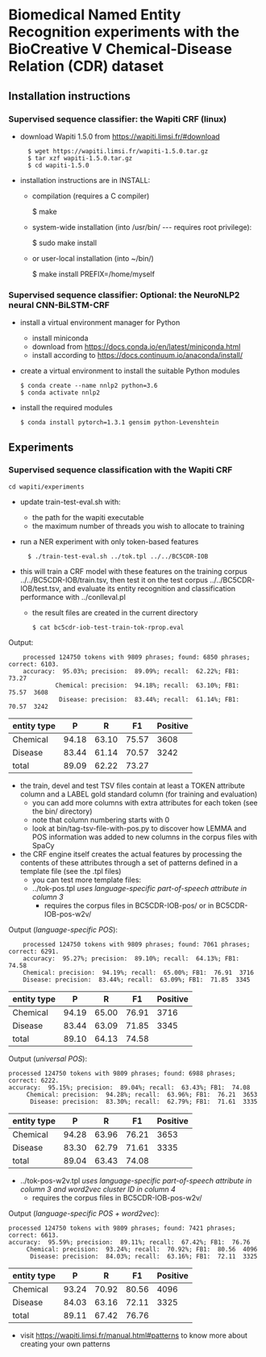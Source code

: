 # Biomedical Named Entity Recognition experiments with the BioCreative V Chemical-Disease Relation (CDR) dataset

## Installation instructions

### Supervised sequence classifier: the Wapiti CRF (linux)

- download Wapiti 1.5.0 from https://wapiti.limsi.fr/#download

        $ wget https://wapiti.limsi.fr/wapiti-1.5.0.tar.gz
        $ tar xzf wapiti-1.5.0.tar.gz
        $ cd wapiti-1.5.0

- installation instructions are in INSTALL:
    - compilation (requires a C compiler)

        $ make

    - system-wide installation (into /usr/bin/ --- requires root privilege):

        $ sudo make install

    - or user-local installation (into ~/bin/)

        $ make install PREFIX=/home/myself

### Supervised sequence classifier: Optional: the NeuroNLP2 neural CNN-BiLSTM-CRF

  - install a virtual environment manager for Python
    - install miniconda
     - download from https://docs.conda.io/en/latest/miniconda.html
     - install according to https://docs.continuum.io/anaconda/install/
  - create a virtual environment to install the suitable Python modules

        $ conda create --name nnlp2 python=3.6
        $ conda activate nnlp2

  - install the required modules

        $ conda install pytorch=1.3.1 gensim python-Levenshtein

## Experiments

### Supervised sequence classification with the Wapiti CRF

    cd wapiti/experiments

- update train-test-eval.sh with:
  - the path for the wapiti executable
  - the maximum number of threads you wish to allocate to training
- run a NER experiment with only token-based features

        $ ./train-test-eval.sh ../tok.tpl ../../BC5CDR-IOB

- this will train a CRF model with these features on the training corpus ../../BC5CDR-IOB/train.tsv, then test it on the test corpus ../../BC5CDR-IOB/test.tsv, and evaluate its entity recognition and classification performance with ../conlleval.pl
  - the result files are created in the current directory

        $ cat bc5cdr-iob-test-train-tok-rprop.eval

Output:

        processed 124750 tokens with 9809 phrases; found: 6850 phrases; correct: 6103.
        accuracy:  95.03%; precision:  89.09%; recall:  62.22%; FB1:  73.27
                 Chemical: precision:  94.18%; recall:  63.10%; FB1:  75.57  3608
                  Disease: precision:  83.44%; recall:  61.14%; FB1:  70.57  3242

| entity type | P | R | F1 | Positive |
|---|---|---|---|---|
| Chemical | 94.18 | 63.10 | 75.57 | 3608 |
| Disease  | 83.44 | 61.14 | 70.57 | 3242 |
| total    | 89.09 | 62.22 | 73.27 |      |

- the train, devel and test TSV files contain at least a TOKEN attribute column and a LABEL gold standard column (for training and evaluation)
  - you can add more columns with extra attributes for each token (see the bin/ directory)
  - note that column numbering starts with 0
  - look at bin/tag-tsv-file-with-pos.py to discover how LEMMA and POS information was added to new columns in the corpus files with SpaCy
- the CRF engine itself creates the actual features by processing the contents of these attributes through a set of patterns defined in a template file (see the .tpl files)
  - you can test more template files:
   - ../tok-pos.tpl      *uses language-specific part-of-speech attribute in column 3*
      - requires the corpus files in BC5CDR-IOB-pos/ or in BC5CDR-IOB-pos-w2v/

Output (*language-specific POS*):

	    processed 124750 tokens with 9809 phrases; found: 7061 phrases; correct: 6291.
	    accuracy:  95.27%; precision:  89.10%; recall:  64.13%; FB1:  74.58
	    Chemical: precision:  94.19%; recall:  65.00%; FB1:  76.91  3716
	    Disease: precision:  83.44%; recall:  63.09%; FB1:  71.85  3345

| entity type | P | R | F1 | Positive |
|---|---|---|---|---|
| Chemical |  94.19 |  65.00 |  76.91  | 3716 |
| Disease |  83.44 |  63.09 |  71.85  | 3345 |
| total| 89.10 |  64.13 |  74.58 | |

Output (*universal POS*):

    processed 124750 tokens with 9809 phrases; found: 6988 phrases; correct: 6222.
    accuracy:  95.15%; precision:  89.04%; recall:  63.43%; FB1:  74.08
	     Chemical: precision:  94.28%; recall:  63.96%; FB1:  76.21  3653
	      Disease: precision:  83.30%; recall:  62.79%; FB1:  71.61  3335

| entity type | P | R | F1 | Positive |
|---|---|---|---|---|
| Chemical |  94.28 |  63.96 |  76.21  | 3653 |
| Disease |  83.30 |  62.79 |  71.61  | 3335 |
| total| 89.04 |  63.43 |  74.08 | |

   - ../tok-pos-w2v.tpl  *uses language-specific part-of-speech attribute in column 3 and word2vec cluster ID in column 4*
      - requires the corpus files in BC5CDR-IOB-pos-w2v/

Output (*language-specific POS + word2vec*):

    processed 124750 tokens with 9809 phrases; found: 7421 phrases; correct: 6613.
    accuracy:  95.59%; precision:  89.11%; recall:  67.42%; FB1:  76.76
	     Chemical: precision:  93.24%; recall:  70.92%; FB1:  80.56  4096
	      Disease: precision:  84.03%; recall:  63.16%; FB1:  72.11  3325

| entity type | P | R | F1 | Positive |
|---|---|---|---|---|
| Chemical |  93.24 |  70.92 |  80.56  | 4096 |
| Disease |  84.03 |  63.16 |  72.11  | 3325 |
| total| 89.11 |  67.42 |  76.76 | |

  - visit https://wapiti.limsi.fr/manual.html#patterns to know more about creating your own patterns
